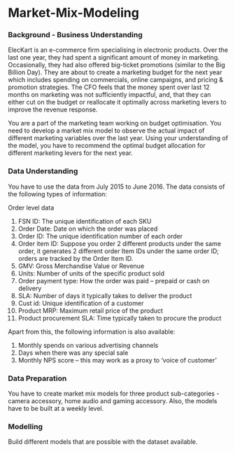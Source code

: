 # Market-Mix-Modeling

### Background  - Business Understanding

ElecKart is an e-commerce firm specialising in electronic products. Over the last one year, they had spent a significant amount of money in marketing. Occasionally, they had also offered big-ticket promotions (similar to the Big Billion Day). They are about to create a marketing budget for the next year which includes spending on commercials, online campaigns, and pricing & promotion strategies. The CFO feels that the money spent over last 12 months on marketing was not sufficiently impactful, and, that they can either cut on the budget or reallocate it optimally across marketing levers to improve the revenue response.

You are a part of the marketing team working on budget optimisation. You need to develop a market mix model to observe the actual impact of different marketing variables over the last year. Using your understanding of the model, you have to recommend the optimal budget allocation for different marketing levers for the next year.

### Data Understanding

You have to use the data from July 2015 to June 2016. The data consists of the following types of information:

Order level data

1. FSN ID: The unique identification of each SKU
2. Order Date: Date on which the order was placed
3. Order ID: The unique identification number of each order
4. Order item ID: Suppose you order 2 different products under the same order, it generates 2 different order Item IDs under the same order ID; orders are tracked by the Order Item ID.
5. GMV: Gross Merchandise Value or Revenue
6. Units: Number of units of the specific product sold
7. Order payment type: How the order was paid – prepaid or cash on delivery
8. SLA: Number of days it typically takes to deliver the product
9. Cust id: Unique identification of a customer
10. Product MRP: Maximum retail price of the product
11. Product procurement SLA: Time typically taken to procure the product

Apart from this, the following information is also available:

1. Monthly spends on various advertising channels
2. Days when there was any special sale
3. Monthly NPS score – this may work as a proxy to ‘voice of customer’

### Data Preparation
You have to create market mix models for three product sub-categories  - camera accessory, home audio and gaming accessory.  Also, the models have to be built at a weekly level.

### Modelling
Build different models that are possible with the dataset available.
